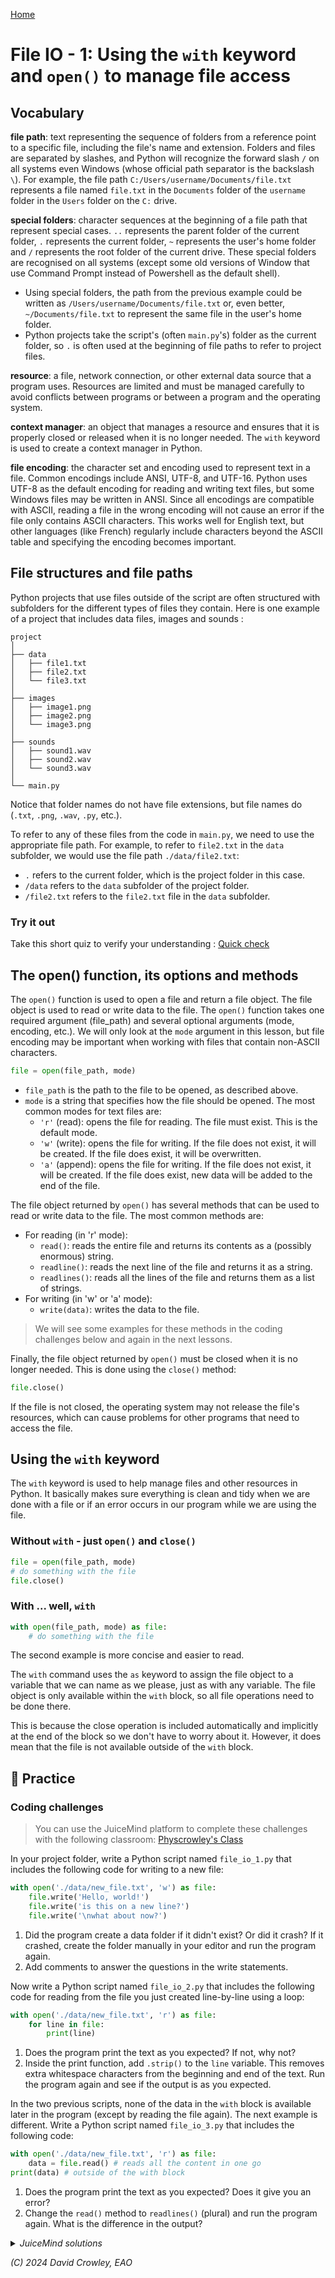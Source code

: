 [Home](index.md#lessons) 

# File IO - 1: Using the `with` keyword and `open()` to manage file access

## Vocabulary

**file path**: text representing the sequence of folders from a reference point to a specific file, including the file's name and extension. Folders and files are separated by slashes, and Python will recognize the forward slash `/` on all systems even Windows (whose official path separator is the backslash `\`). For example, the file path `C:/Users/username/Documents/file.txt` represents a file named `file.txt` in the `Documents` folder of the `username` folder in the `Users` folder on the `C:` drive.

**special folders**: character sequences at the beginning of a file path that represent special cases. `..` represents the parent folder of the current folder, `.` represents the current folder, `~` represents the user's home folder and `/` represents the root folder of the current drive. These special folders are recognised on all systems (except some old versions of Window that use Command Prompt instead of Powershell as the default shell).

- Using special folders, the path from the previous example could be written as `/Users/username/Documents/file.txt` or, even better, `~/Documents/file.txt` to represent the same file in the user's home folder.
- Python projects take the script's (often `main.py`'s) folder as the current folder, so `.` is often used at the beginning of file paths to refer to project files.

**resource**: a file, network connection, or other external data source that a program uses. Resources are limited and must be managed carefully to avoid conflicts between programs or between a program and the operating system.

**context manager**: an object that manages a resource and ensures that it is properly closed or released when it is no longer needed. The `with` keyword is used to create a context manager in Python.

**file encoding**: the character set and encoding used to represent text in a file. Common encodings include ANSI, UTF-8, and UTF-16. Python uses UTF-8 as the default encoding for reading and writing text files, but some Windows files may be written in ANSI. Since all encodings are compatible with ASCII, reading a file in the wrong encoding will not cause an error if the file only contains ASCII characters. This works well for English text, but other languages (like French) regularly include characters beyond the ASCII table and specifying the encoding becomes important.

## File structures and file paths

Python projects that use files outside of the script are often structured with subfolders for the different types of files they contain. Here is one example of a project that includes data files, images and sounds :

```
project
│
├── data
│   ├── file1.txt
│   ├── file2.txt
│   └── file3.txt
│
├── images
│   ├── image1.png
│   ├── image2.png
│   └── image3.png
│
├── sounds
│   ├── sound1.wav
│   ├── sound2.wav
│   └── sound3.wav
│
└── main.py
```

Notice that folder names do not have file extensions, but file names do (`.txt`, `.png`, `.wav`, `.py`, etc.).

To refer to any of these files from the code in `main.py`, we need to use the appropriate file path. For example, to refer to `file2.txt` in the `data` subfolder, we would use the file path `./data/file2.txt`:

- `.` refers to the current folder, which is the project folder in this case.
- `/data` refers to the `data` subfolder of the project folder.
- `/file2.txt` refers to the `file2.txt` file in the `data` subfolder.


### Try it out 

Take this short quiz to verify your understanding : [Quick check](./review/1-paths-quiz.html)

## The open() function, its options and methods

The `open()` function is used to open a file and return a file object. The file object is used to read or write data to the file. The `open()` function takes one required argument (file_path) and several optional arguments (mode, encoding, etc.). We will only look at the `mode` argument in this lesson, but file encoding may be important when working with files that contain non-ASCII characters.

```python
file = open(file_path, mode)
```

- `file_path` is the path to the file to be opened, as described above.
- `mode` is a string that specifies how the file should be opened. The most common modes for text files are:
  - `'r'` (read): opens the file for reading. The file must exist. This is the default mode.
  - `'w'` (write): opens the file for writing. If the file does not exist, it will be created. If the file does exist, it will be overwritten.
  - `'a'` (append): opens the file for writing. If the file does not exist, it will be created. If the file does exist, new data will be added to the end of the file.

The file object returned by `open()` has several methods that can be used to read or write data to the file. The most common methods are:

- For reading (in 'r' mode):
  - `read()`: reads the entire file and returns its contents as a (possibly enormous) string.
  - `readline()`: reads the next line of the file and returns it as a string.
  - `readlines()`: reads all the lines of the file and returns them as a list of strings.
- For writing (in 'w' or 'a' mode):
  - `write(data)`: writes the data to the file.

> We will see some examples for these methods in the coding challenges below and again in the next lessons.

Finally, the file object returned by `open()` must be closed when it is no longer needed. This is done using the `close()` method:

```python
file.close()
```

If the file is not closed, the operating system may not release the file's resources, which can cause problems for other programs that need to access the file.

## Using the `with` keyword

The `with` keyword is used to help manage files and other resources in Python. It basically makes sure everything is clean and tidy when we are done with a file or if an error occurs in our program while we are using the file.

### Without `with` - just `open()` and `close()`

```python
file = open(file_path, mode)
# do something with the file
file.close()
```

### With ... well, `with`

```python
with open(file_path, mode) as file:
    # do something with the file
```

The second example is more concise and easier to read. 

The `with` command uses the `as` keyword to assign the file object to a variable that we can name as we please, just as with any variable. The file object is only available within the `with` block, so all file operations need to be done there.

This is because the close operation is included automatically and implicitly at the end of the block so we don't have to worry about it. However, it does mean that the file is not available outside of the `with` block.

## 📝 Practice

### Coding challenges

> You can use the JuiceMind platform to complete these challenges with the following classroom: [Physcrowley's Class](https://play.juicemind.com/dashboard/teams/XUUbpCs933IEk84h7SFH/item/802271cf-be62-45b4-9886-2373b8bfd553)

In your project folder, write a Python script named `file_io_1.py` that includes the following code for writing to a new file:

```python	
with open('./data/new_file.txt', 'w') as file:
    file.write('Hello, world!')
    file.write('is this on a new line?')
    file.write('\nwhat about now?')
```

1. Did the program create a data folder if it didn't exist? Or did it crash? If it crashed, create the folder manually in your editor and run the program again.
1. Add comments to answer the questions in the write statements.

Now write a Python script named `file_io_2.py` that includes the following code for reading from the file you just created line-by-line using a loop:

```python
with open('./data/new_file.txt', 'r') as file:
    for line in file:
        print(line)    
```

1. Does the program print the text as you expected? If not, why not?
2. Inside the print function, add `.strip()` to the `line` variable. This removes extra whitespace characters from the beginning and end of the text. Run the program again and see if the output is as you expected.

In the two previous scripts, none of the data in the `with` block is available later in the program (except by reading the file again). The next example is different. Write a Python script named `file_io_3.py` that includes the following code:

```python
with open('./data/new_file.txt', 'r') as file:
    data = file.read() # reads all the content in one go
print(data) # outside of the with block
```

1. Does the program print the text as you expected? Does it give you an error?
2. Change the `read()` method to `readlines()`  (plural) and run the program again. What is the difference in the output?


<details><summary><i>JuiceMind solutions<i></summary>

File structure

```
project/
├── data/
|   └── new_file.txt
├── file_io_1.py
├── file_io_2.py
├── file_io_3.py
└── main.py
```

main.py

```python
# Add an import statement for the script you want to run.
# This file should only have a single import statement in it.

# For example, to run file_io_1.py uncomment the next line:
# import file_io_1
# import file_io_2
import file_io_3
```

./data/new_file.txt

```
Hello, world!is this on a new line?
what about now?

```	

file_io_1.py

```python
with open('./data/new_file.txt', 'w') as file:
    file.write('Hello, world!')
    file.write('is this on a new line?')
    file.write('\nwhat about now?')

"""
Answers

1. The program crashed. I had to add the main folder manually
for it to work.

2. The second write data is on the same line as the first
write data. You need to use the \n with write, unlike with 
print.
"""
```

file_io_2.py

```python
with open('./data/new_file.txt', 'r') as file:
    for line in file:
        print(line.strip())  

"""
Answers

1. There is an extra space between the lines that isn't there
in the file.

2. Adding .strip() fixed the appearance of the text. Both the
printed lines and the file contents look the same.
"""
```	

file_io_3.py

```python
with open('./data/new_file.txt', 'r') as file:
    data = file.readlines() # reads all the content in one go

print(data) # outside of the with block

"""
Answers

1. It prints as expected. The data variable seems to be available
outside the with block. And all the data in on single print statement
didn't affect the line returns within the data.

2. The data variable is now a list containing each line in the file
as a separate element. The \n character is visible at the end of the
first line.
"""
```

</details>

(C) 2024 David Crowley, EAO
